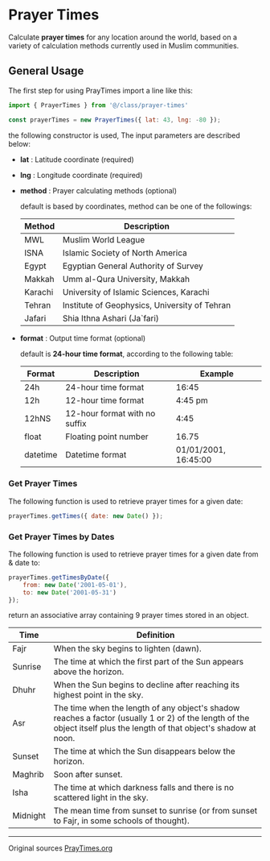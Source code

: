 # Prayer Times
Calculate **prayer times** for any location around the world, based on a variety of calculation methods currently used in Muslim communities.

## General Usage
The first step for using PrayTimes import a line like this:

```js
import { PrayerTimes } from '@/class/prayer-times'

const prayerTimes = new PrayerTimes({ lat: 43, lng: -80 });
```
the following constructor is used, The input parameters are described below:

- **lat**       : Latitude coordinate (required)
- **lng**       : Longitude coordinate (required)
- **method**    : Prayer calculating methods (optional)

    default is based by coordinates, method can be one of the followings:

    | Method   | Description                                   |
    |----------|-----------------------------------------------|
    | MWL      | Muslim World League                           |
    | ISNA     | Islamic Society of North America              |
    | Egypt    | Egyptian General Authority of Survey          |
    | Makkah   | Umm al-Qura University, Makkah                |
    | Karachi  | University of Islamic Sciences, Karachi       |
    | Tehran   | Institute of Geophysics, University of Tehran |
    | Jafari   | Shia Ithna Ashari (Ja`fari)                   |

- **format**    : Output time format (optional)

    default is **24-hour time format**, according to the following table:
    
    | Format     | Description                     | Example                   |
    |------------|---------------------------------|---------------------------|
    | 24h        | 24-hour time format             | 16:45                     |
    | 12h        | 12-hour time format             | 4:45 pm                   |
    | 12hNS      | 12-hour format with no suffix   | 4:45                      |
    | float      | Floating point number           | 16.75                     |
    | datetime   | Datetime format                 | 01/01/2001, 16:45:00      |


### Get Prayer Times
The following function is used to retrieve prayer times for a given date:

```js
prayerTimes.getTimes({ date: new Date() });
```

### Get Prayer Times by Dates
The following function is used to retrieve prayer times for a given date from & date to:

```js
prayerTimes.getTimesByDate({ 
    from: new Date('2001-05-01'),
    to: new Date('2001-05-31') 
});
```

return an associative array containing 9 prayer times stored in an object.

| Time     | Definition |
|----------|------------|
| Fajr     | When the sky begins to lighten (dawn). |
| Sunrise  | The time at which the first part of the Sun appears above the horizon. |
| Dhuhr    | When the Sun begins to decline after reaching its highest point in the sky. |
| Asr      | The time when the length of any object's shadow reaches a factor (usually 1 or 2) of the length of the object itself plus the length of that object's shadow at noon. |
| Sunset   | The time at which the Sun disappears below the horizon. |
| Maghrib  | Soon after sunset. |
| Isha     | The time at which darkness falls and there is no scattered light in the sky. |
| Midnight | The mean time from sunset to sunrise (or from sunset to Fajr, in some schools of thought). |


---
Original sources [PrayTimes.org](https://praytimes.org/code/)